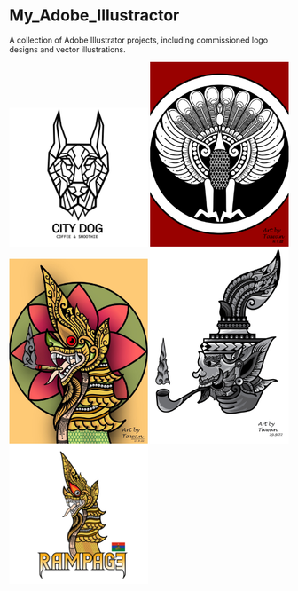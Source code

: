 # My_Adobe_Illustractor
A collection of Adobe Illustrator projects, including commissioned logo designs and vector illustrations.

<img src="images/City Dog Logo-01.jpg" alt="Alt text" width="250">
<img src="images/Daung in circle Ai-01.jpg" alt="Alt text" width="250">
<img src="images/Nagar.JPG" alt="Alt text" width="250">
<img src="images/Side Belu.JPG" alt="Alt text" width="250">
<img src="images/Rampage logo-01.jpg" alt="Alt text" width="250">
